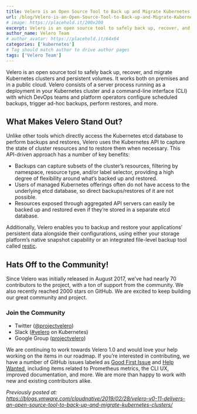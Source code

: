 ```yaml
---
title: Velero is an Open Source Tool to Back up and Migrate Kubernetes Clusters
url: /blog/Velero-is-an-Open-Source-Tool-to-Back-up-and-Migrate-Kubernetes-Clusters/
# image: https://placehold.it/200x200
excerpt: Velero is an open source tool to safely back up, recover, and migrate Kubernetes clusters and persistent volumes. It works both on premises and in a public cloud.
author_name: Velero Team
# author_avatar: https://placehold.it/64x64
categories: ['kubernetes']
# Tag should match author to drive author pages
tags: ['Velero Team']
---
```

Velero is an open source tool to safely back up, recover, and migrate Kubernetes clusters and persistent volumes. It works both on premises and in a public cloud. Velero consists of a server process running as a deployment in your Kubernetes cluster and a command-line interface (CLI) with which DevOps teams and platform operators configure scheduled backups, trigger ad-hoc backups, perform restores, and more.

## What Makes Velero Stand Out?
Unlike other tools which directly access the Kubernetes etcd database to perform backups and restores, Velero uses the Kubernetes API to capture the state of cluster resources and to restore them when necessary. This API-driven approach has a number of key benefits:

* Backups can capture subsets of the cluster’s resources, filtering by namespace, resource type, and/or label selector, providing a high degree of flexibility around what’s backed up and restored.
* Users of managed Kubernetes offerings often do not have access to the underlying etcd database, so direct backups/restores of it are not possible.
* Resources exposed through aggregated API servers can easily be backed up and restored even if they’re stored in a separate etcd database.

Additionally, Velero enables you to backup and restore your applications’ persistent data alongside their configurations, using either your storage platform’s native snapshot capability or an integrated file-level backup tool called [restic](https://restic.net/).

## Hats Off to the Community!
Since Velero was initially released in August 2017, we’ve had nearly 70 contributors to the project, with a ton of support from the community. We also recently reached 2000 stars on GitHub. We are excited to keep building our great community and project.

### Join the Community
* Twitter ([@projectvelero](https://twitter.com/projectvelero))
* Slack ([#velero](https://kubernetes.slack.com/messages/velero) on Kubernetes)
* Google Group ([projectvelero](groups.google.com/forum/#!forum/projectvelero))


We are continuing to work towards Velero 1.0 and would love your help working on the items in our roadmap. If you’re interested in contributing, we have a number of GitHub issues labeled as [Good First Issue](https://github.com/vmware-tanzu/velero/issues?q=is%3Aopen+is%3Aissue+label%3A%22Good+first+issue%22) and [Help Wanted](https://github.com/vmware-tanzu/velero/issues?q=is%3Aopen+is%3Aissue+label%3A%22Help+wanted%22), including items related to Prometheus metrics, the CLI UX, improved documentation, and more. We are more than happy to work with new and existing contributors alike.

_Previously posted at: <https://blogs.vmware.com/cloudnative/2019/02/28/velero-v0-11-delivers-an-open-source-tool-to-back-up-and-migrate-kubernetes-clusters/>_
